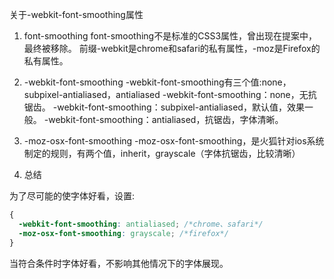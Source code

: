 关于-webkit-font-smoothing属性

1. font-smoothing
font-smoothing不是标准的CSS3属性，曾出现在提案中，最终被移除。
前缀-webkit是chrome和safari的私有属性，-moz是Firefox的私有属性。

2. -webkit-font-smoothing
-webkit-font-smoothing有三个值:none，subpixel-antialiased，antialiased
-webkit-font-smoothing：none，无抗锯齿。
-webkit-font-smoothing：subpixel-antialiased，默认值，效果一般。
-webkit-font-smoothing：antialiased，抗锯齿，字体清晰。

3. -moz-osx-font-smoothing
-moz-osx-font-smoothing，是火狐针对ios系统制定的规则，有两个值，inherit，grayscale（字体抗锯齿，比较清晰）

4. 总结

为了尽可能的使字体好看，设置:
```css
{
  -webkit-font-smoothing: antialiased; /*chrome、safari*/
  -moz-osx-font-smoothing: grayscale; /*firefox*/
}
```
当符合条件时字体好看，不影响其他情况下的字体展现。